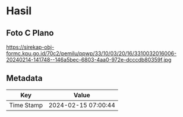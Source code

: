 # Hasil

## Foto C Plano

https://sirekap-obj-formc.kpu.go.id/70c2/pemilu/ppwp/33/10/03/20/16/3310032016006-20240214-141748--146a5bec-6803-4aa0-972e-dcccdb80359f.jpg


## Metadata

| Key        | Value               |
| ---------- | ------------------- |
| Time Stamp | 2024-02-15 07:00:44 |



